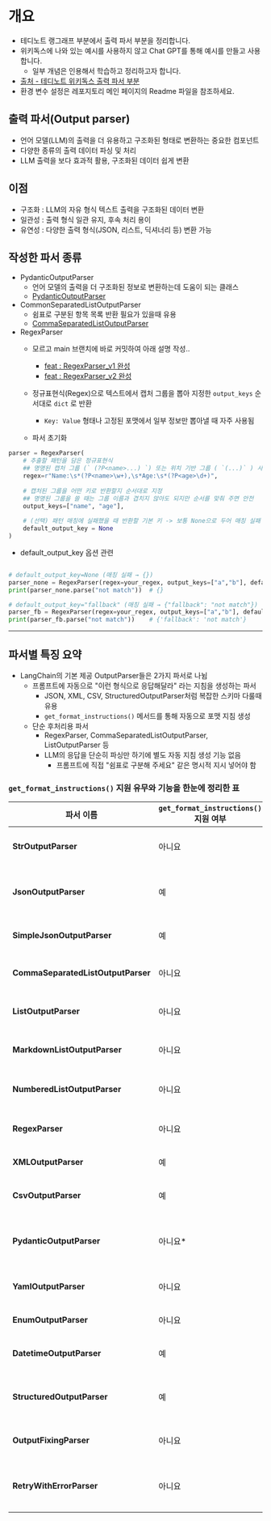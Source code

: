 # 개요
- 테디노트 랭그래프 부분에서 출력 파서 부분을 정리합니다.
- 위키독스에 나와 있는 예시를 사용하지 않고 Chat GPT를 통해 예시를 만들고 사용합니다.
  - 일부 개념은 인용해서 학습하고 정리하고자 합니다.
- [출처 - 테디노트 위키독스 출력 파서 부분](https://wikidocs.net/233771)
- 환경 변수 설정은 레포지토리 메인 페이지의 Readme 파일을 참조하세요.

## 출력 파서(Output parser)

- 언어 모델(LLM)의 출력을 더 유용하고 구조화된 형태로 변환하는 중요한 컴포넌트
- 다양한 종류의 출력 데이터 파싱 및 처리
- LLM 출력을 보다 효과적 활용, 구조화된 데이터 쉽게 변환

## 이점

- 구조화 : LLM의 자유 형식 텍스트 출력을 구조화된 데이터 변환
- 일관성 : 출력 형식 일관 유지, 후속 처리 용이
- 유연성 : 다양한 출력 형식(JSON, 리스트, 딕셔너리 등) 변환 가능

## 작성한 파서 종류

- PydanticOutputParser
  - 언어 모델의 출력을 더 구조화된 정보로 변환하는데 도움이 되는 클래스 
  - [PydanticOutputParser](https://github.com/CheorHyeon/LangGraphTutorial/pull/9)
- CommonSeparatedListOutputParser
  - 쉼표로 구분된 항목 목록 반환 필요가 있을때 유용
  - [CommaSeparatedListOutputParser](https://github.com/CheorHyeon/LangGraphTutorial/pull/11)
- RegexParser
  - 모르고 main 브랜치에 바로 커밋하여 아래 설명 작성.. 
    - [feat : RegexParser_v1 완성](https://github.com/CheorHyeon/LangGraphTutorial/commit/c9f7042b254b41abf3270e966ab3d1f1be70f50e)
    - [feat : RegexParser_v2 완성](https://github.com/CheorHyeon/LangGraphTutorial/commit/8659d9764cca6dd5f6876839e093c31ee4ce5416)
  - 정규표현식(Regex)으로 텍스트에서 캡처 그룹을 뽑아 지정한 `output_keys` 순서대로 `dict` 로 반환
	- `Key: Value` 형태나 고정된 포맷에서 일부 정보만 뽑아낼 때 자주 사용됨

  - 파서 초기화
```python
parser = RegexParser(  
    # 추출할 패턴을 담은 정규표현식  
    ## 명명된 캡처 그룹 (` (?P<name>...) `) 또는 위치 기반 그룹 ( `(...)` ) 사용 가능  
    regex=r"Name:\s*(?P<name>\w+),\s*Age:\s*(?P<age>\d+)",  
    
    # 캡처된 그룹을 어떤 키로 반환할지 순서대로 지정  
    ## 명명된 그룹을 쓸 때는 그룹 이름과 겹치지 않아도 되지만 순서를 맞춰 주면 안전  
    output_keys=["name", "age"],  
    
    # (선택) 패턴 매칭에 실패했을 때 반환할 기본 키 -> 보통 None으로 두어 매칭 실패 시 빈 dict 
    default_output_key = None  
)
```

- default_output_key 옵션 관련

```python

# default_output_key=None (매칭 실패 → {})
parser_none = RegexParser(regex=your_regex, output_keys=["a","b"], default_output_key=None)
print(parser_none.parse("not match"))  # {}

# default_output_key="fallback" (매칭 실패 → {"fallback": "not match"})
parser_fb = RegexParser(regex=your_regex, output_keys=["a","b"], default_output_key="fallback")
print(parser_fb.parse("not match"))    # {'fallback': 'not match'}

```

---

## 파서별 특징 요약

- LangChain의 기본 제공 OutputParser들은 2가지 파서로 나뉨
  - 프롬프트에 자동으로 "이런 형식으로 응답해달라" 라는 지침을 생성하는 파서
    - JSON, XML, CSV, StructuredOutputParser처럼 복잡한 스키마 다룰때 유용
    - `get_format_instructions()` 메서드를 통해 자동으로 포맷 지침 생성
  - 단순 후처리용 파서
    - RegexParser, CommaSeparatedListOutputParser, ListOutputParser 등
    - LLM의 응답을 단순히 파싱만 하기에 별도 자동 지침 생성 기능 없음
      - 프롬프트에 직접 "쉼표로 구분해 주세요" 같은 명시적 지시 넣어야 함

### `get_format_instructions()` 지원 유무와 기능을 한눈에 정리한 표


| 파서 이름                             | `get_format_instructions()` 지원 여부 | 주요 기능                                           |
|--------------------------------------|--------------------------------------|----------------------------------------------------|
| **StrOutputParser**                  | 아니요                               | 메시지나 문자열에서 최상위 텍스트를 추출 (`str`) |
| **JsonOutputParser**                 | 예                                   | LLM 응답을 JSON 객체로 파싱 (Pydantic 모델 지원)   |
| **SimpleJsonOutputParser**           | 예                                   | `JsonOutputParser`의 별칭, 동일하게 JSON 파싱      |
| **CommaSeparatedListOutputParser**   | 아니요                               | 쉼표로 구분된 문자열을 `List[str]`로 변환           |
| **ListOutputParser**                 | 아니요                               | LLM 응답을 줄 단위 리스트로 파싱 (`List[str]`)     |
| **MarkdownListOutputParser**         | 아니요                               | 마크다운 리스트(`- item` 등)를 `List[str]`로 파싱  |
| **NumberedListOutputParser**         | 아니요                               | 번호 매겨진 리스트(`1. item`)를 `List[str]`로 파싱 |
| **RegexParser**                      | 아니요                               | 정규표현식으로 텍스트에서 그룹별 값을 뽑아 `dict` 반환 |
| **XMLOutputParser**                  | 예                                   | XML 형태 응답을 `dict`로 파싱                     |
| **CsvOutputParser**                  | 예                                   | 쉼표 구분 CSV 문자열을 `List[str]`로 파싱          |
| **PydanticOutputParser**             | 아니요*                              | Pydantic 모델에 맞춰 JSON 응답을 검증·파싱 (invoke() 사용) |
| **YamlOutputParser**                 | 아니요                               | YAML 블록을 Pydantic 모델로 파싱                   |
| **EnumOutputParser**                 | 아니요                               | 지정한 `Enum` 값 중 하나로 매핑                    |
| **DatetimeOutputParser**             | 예                                   | 날짜/시간 문자열을 `datetime` 객체로 파싱         |
| **StructuredOutputParser**           | 예                                   | `ResponseSchema` 기반으로 문자열을 `Dict[str,Any]`로 파싱 |
| **OutputFixingParser**               | 아니요                               | 다른 파서를 래핑하여, 에러 시 LLM을 호출해 출력 수정 |
| **RetryWithErrorParser**             | 아니요                               | 파싱 실패 시 LLM에 원본과 에러를 보내 재시도하도록 요청 |
